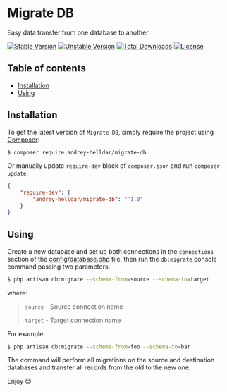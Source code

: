 # Migrate DB

Easy data transfer from one database to another

[![Stable Version][badge_stable]][link_packagist]
[![Unstable Version][badge_unstable]][link_packagist]
[![Total Downloads][badge_downloads]][link_packagist]
[![License][badge_license]][link_license]

## Table of contents

* [Installation](#installation)
* [Using](#using)

## Installation

To get the latest version of `Migrate DB`, simply require the project using [Composer](https://getcomposer.org):

```bash
$ composer require andrey-helldar/migrate-db
```

Or manually update `require-dev` block of `composer.json` and run `composer update`.

```json
{
    "require-dev": {
        "andrey-helldar/migrate-db": "^1.0"
    }
}
```

## Using

Create a new database and set up both connections in the `connections` section of
the [config/database.php](https://github.com/laravel/laravel/blob/8.x/config/database.php) file, then run the `db:migrate` console command passing two
parameters:

```bash
$ php artisan db:migrate --schema-from=source --schema-to=target
```

where:

>    `source` - Source connection name
>
>    `target` - Target connection name

For example:

```bash
$ php artisan db:migrate --schema-from=foo --schema-to=bar
```

The command will perform all migrations on the source and destination databases and transfer all records from the old to the new one.

Enjoy 😊

[badge_downloads]:      https://img.shields.io/packagist/dt/andrey-helldar/migrate-db.svg?style=flat-square

[badge_license]:        https://img.shields.io/packagist/l/andrey-helldar/migrate-db.svg?style=flat-square

[badge_stable]:         https://img.shields.io/github/v/release/andrey-helldar/migrate-db?label=stable&style=flat-square

[badge_unstable]:       https://img.shields.io/badge/unstable-dev--main-orange?style=flat-square

[link_license]:         LICENSE

[link_packagist]:       https://packagist.org/packages/andrey-helldar/migrate-db
